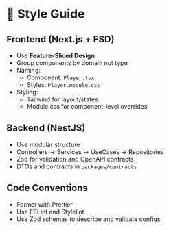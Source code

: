 # 🎨 Style Guide

## Frontend (Next.js + FSD)

- Use **Feature-Sliced Design**
- Group components by domain not type
- Naming:
  - Component: `Player.tsx`
  - Styles: `Player.module.css`
- Styling:
  - Tailwind for layout/states
  - Module.css for component-level overrides

## Backend (NestJS)

- Use modular structure
- Controllers → Services → UseCases → Repositories
- Zod for validation and OpenAPI contracts
- DTOs and contracts in `packages/contracts`

## Code Conventions

- Format with Prettier
- Use ESLint and Stylelint
- Use Zod schemas to describe and validate configs
